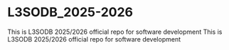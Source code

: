 # L3SODB_2025-2026
This is L3SODB 2025/2026 official repo for software development
This is L3SODB 2025/2026 official repo for software development
